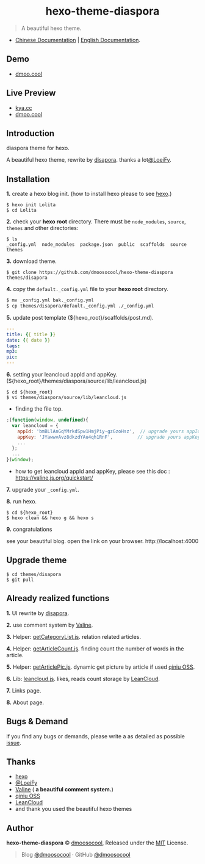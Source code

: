 <h1 align="center">hexo-theme-diaspora</h1>

> A beautiful hexo theme.

- [Chinese Documentation](https://github.com/dmoosocool/hexo-theme-diaspora/blob/master/README.cn.md) | [English Documentation](https://github.com/dmoosocool/hexo-theme-diaspora/blob/master/README.md).

## Demo

- [dmoo.cool](https://www.github.com/dmoosocool/dmoo.cool)



## Live Preview

- [kya.cc](https://kya.cc)
- [dmoo.cool](https://dmoo.cool)



## Introduction

diaspora theme for hexo.

A beautiful hexo theme, rewrite by [disapora](https://github.com/LoeiFy/Diaspora). thanks a lot[@LoeiFy](https://github.com/LoeiFy/diaspora).



## Installation

**1.** create a hexo blog init. (how to install hexo please to see [hexo](https://github.com/hexojs/hexo).)

```shell
$ hexo init Lolita
$ cd Lolita
```

**2.** check your **hexo root** directory. There must be `node_modules`, `source`, `themes` and other directories:

```shell
$ ls
_config.yml  node_modules  package.json  public  scaffolds  source  themes
```

**3.** download theme.

```shell
$ git clone https://github.com/dmoosocool/hexo-theme-diaspora themes/disapora
```

**4.** copy the `default._config.yml` file to your **hexo root** directory.

```sh
$ mv _config.yml bak._config.yml
$ cp themes/disapora/default._config.yml ./_config.yml
```

**5.** update post template (${hexo_root}/scaffolds/post.md).

```yaml
---
title: {{ title }}
date: {{ date }}
tags: 
mp3:
pic:
---

```

**6.** setting your leancloud appId and appKey. (${hexo_root}/themes/diaspora/source/lib/leancloud.js)

```shell
$ cd ${hexo_root}
$ vi themes/diaspora/source/lib/leancloud.js
```

- finding the file top.

```javascript
;(function(window, undefined){
  var leancloud = {
    appId: 'bmBLlAnGqYMrkdSpw1HmjPiy-gzGzoHsz',  // upgrade yours appId.
    appKey: 'JYawwvAvz8dkzdYAu4qh1RnF',			// upgrade yours appKey.
    ...
  };
  ...
}(window);
```

- how to get leancloud appId and appKey, please see this doc : https://valine.js.org/quickstart/ 

**7.** upgrade your `_config.yml`.

**8.** run hexo.

```shell
$ cd ${hexo_root}
$ hexo clean && hexo g && hexo s
```

**9.** congratulations

see your beautiful blog. open the link on your browser. http://localhost:4000

## Upgrade theme

```shell
$ cd themes/disapora
$ git pull
```



## Already realized functions

**1.** UI rewrite by [disapora](https://github.com/LoeiFy/Diaspora).

**2.** use comment system by [Valine](https://github.com/xCss/Valine).

**3.** Helper: [getCategoryList.js](https://github.com/dmoosocool/hexo-theme-diaspora/blob/master/scripts/helper/getCategoryList.js). relation related articles.

**4.** Helper: [getArticleCount.js](https://github.com/dmoosocool/hexo-theme-diaspora/blob/master/scripts/helper/getArticleCount.js). finding count the number of words in the article.

**5.** Helper: [getArticlePic.js](https://github.com/dmoosocool/hexo-theme-diaspora/blob/master/scripts/helper/getArticlePic.js). dynamic get picture by article if used [qiniu OSS](https://www.qiniu.com).

**6.** Lib: [leancloud.js](https://github.com/dmoosocool/hexo-theme-diaspora/blob/master/source/lib/leancloud.js). likes, reads count storage by [LeanCloud](https://leancloud.cn/).

**7.** Links page.

**8.** About page.



## Bugs & Demand

if you find any bugs or demands, please write a as detailed as possible [issue](https://github.com/dmoosocool/hexo-theme-diaspora/issues).



## Thanks

- [hexo](https://github.com/hexojs/hexo)
- [@LoeiFy](https://github.com/LoeiFy/diaspora)
- [Valine](https://github.com/xCss/Valine) ( **a beautiful comment system.**)
- [qiniu OSS](https://www.qiniu.com)
- [LeanCloud](https://leancloud.cn/)
- and thank you used the beautiful hexo themes



## Author

**hexo-theme-diaspora** © [dmoosocool](https://github.com/dmoosocool), Released under the [MIT](https://github.com/dmoosocool/hexo-theme-diaspora/blob/master/LICENSE) License.

> Blog [@dmoosocool](https://www.kya.cc) · GitHub [@dmoosocool](https://github.com/dmoosocool) 